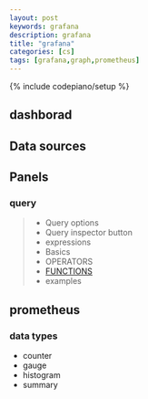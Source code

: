 ```yaml
---
layout: post
keywords: grafana 
description: grafana
title: "grafana"
categories: [cs]
tags: [grafana,graph,prometheus]
---
```

{% include codepiano/setup %}

## dashborad

## Data sources

## Panels

### query

> * Query options
> * Query inspector button
> * expressions
> * Basics
> * OPERATORS
> * [FUNCTIONS](https://prometheus.io/docs/prometheus/latest/querying/functions/)
> * examples

## prometheus

### data types

* counter
* gauge
* histogram
* summary
